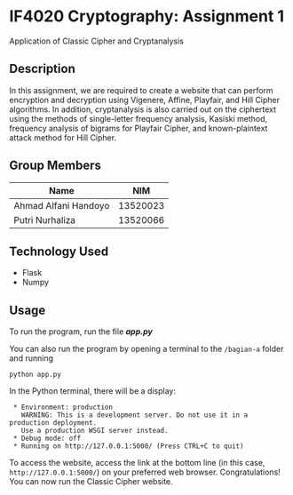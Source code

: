 # IF4020 Cryptography: Assignment 1

Application of Classic Cipher and Cryptanalysis

## Description
In this assignment, we are required to create a website that can perform encryption and decryption using Vigenere, Affine, Playfair, and Hill Cipher algorithms. In addition, cryptanalysis is also carried out on the ciphertext using the methods of single-letter frequency analysis, Kasiski method, frequency analysis of bigrams for Playfair Cipher, and known-plaintext attack method for Hill Cipher.

## Group Members
| Name                           | NIM      |
| ------------------------------ | -------- |
| Ahmad Alfani Handoyo           | 13520023 |
| Putri Nurhaliza                | 13520066 |

## Technology Used
* Flask
* Numpy

## Usage
To run the program, run the file <b><i>app.py</i></b>

You can also run the program by opening a terminal to the  `/bagian-a` folder and running
```
python app.py
```
In the Python terminal, there will be a display:
```
 * Environment: production
   WARNING: This is a development server. Do not use it in a production deployment.
   Use a production WSGI server instead.
 * Debug mode: off
 * Running on http://127.0.0.1:5000/ (Press CTRL+C to quit)
```
To access the website, access the link at the bottom line (in this case, `http://127.0.0.1:5000/`) on your preferred web browser. Congratulations! You can now run the Classic Cipher website.